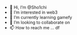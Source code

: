  - 👋 Hi, I’m @Sho1chi
- 👀 I’m interested in web3
- 🌱 I’m currently learning gamefy 
- 💞️ I’m looking to collaborate on  
- 📫 How to reach me ...   df

<!---
Sho1chi/Sho1chi is a ✨ special ✨ repository because its `README.md` (this file) appears on your GitHub profile.
You can click the Preview link to take a look at your changes.
--->
 
